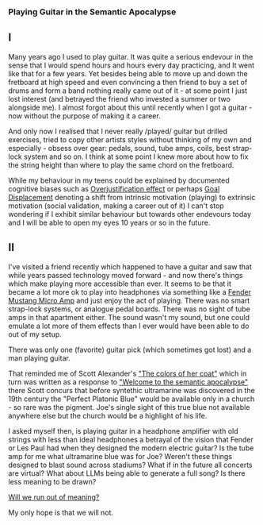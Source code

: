 ### Playing Guitar in the Semantic Apocalypse

I
--

Many years ago I used to play guitar. It was quite a serious endevour in the sense that I would spend hours and hours every day practicing, and It went like that for a few years. Yet besides being able to move up and down the fretboard at high speed and even convincing a then friend to buy a set of drums and form a band nothing really came out of it - at some point I just lost interest (and betrayed the friend who invested a summer or two alongside me). I almost forgot about this until recently when I got a guitar - now without the purpose of making it a career.

And only now I realised that I never really /played/ guitar but drilled exercises, tried to copy other artists styles without thinking of my own and especially - obsess over gear: pedals, sound, tube amps, coils, best strap-lock system and so on. I think at some point I knew more about how to fix the string height than where to play the same chord on the fretboard.

While my behaviour in my teens could be explained by documented cognitive biases such as [Overjustification effect](https://en.wikipedia.org/wiki/Overjustification_effect) or perhaps [Goal Displacement](https://en.wikipedia.org/wiki/Goal#Goal_displacement)  denoting a shift from intrinsic motivation (playing) to extrinsic motivation (social validation, making a career out of it) I can't stop wondering if I exhibit similar behaviour but towards other endevours today and I will be able to open my eyes 10 years or so in the future.

II
---

I've visited a friend recently which happened to have a guitar and saw that while years passed technology moved forward - and now there's things which make playing more accessible than ever. It seems to be that it became a lot more ok to play into headphones via something like a [Fender Mustang Micro Amp](https://eu.fender.com/products/mustang-micro) and just enjoy the act of playing. There was no smart strap-lock systems, or analogue pedal boards. There was no sight of tube amps in that apartment either. The sound wasn't my sound, but one could emulate a lot more of them effects than I ever would have been able to do out of my setup.

There was only one (favorite) guitar pick (which sometimes got lost) and a man playing guitar.

That reminded me of Scott Alexander's ["The colors of her coat"](https://www.astralcodexten.com/p/the-colors-of-her-coat) which in turn was written as a response to ["Welcome to the semantic apocalypse"](https://www.theintrinsicperspective.com/p/welcome-to-the-semantic-apocalypse)
there Scott concurs that before syntethic ultramarine was discovered in the 19th century the "Perfect Platonic Blue" would be available only in a church - so rare was the pigment. Joe's single sight of this true blue not available anywhere else but the church would be a highlight of his life. 

I asked myself then, is playing guitar in a headphone amplifier with old strings with less than ideal headphones a betrayal of the vision that Fender or Les Paul had when they designed the modern electric guitar? Is the tube amp for me what ultramarine blue was for Joe?
Weren't these things designed to blast sound across stadiums? What if in the future all concerts are virtual?
What about LLMs being able to generate a full song? 
Is there less meaning to be drawn? 

[Will we run out of meaning?](https://www.lesswrong.com/posts/aEdqh3KPerBNYvoWe/complex-novelty) 

My only hope is that we will not.